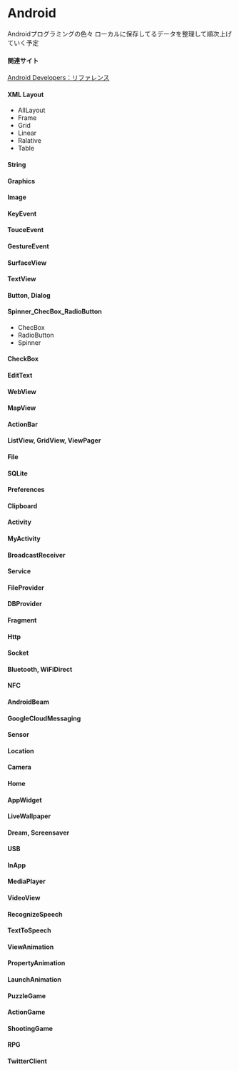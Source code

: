 # Android

Androidプログラミングの色々
ローカルに保存してるデータを整理して順次上げていく予定
 
 
#### 関連サイト
[Android Developers：リファレンス](https://developer.android.com/reference/packages.html?hl=ja)

#### XML Layout
- AllLayout
- Frame
- Grid
- Linear
- Ralative
- Table

#### String
#### Graphics
#### Image
#### KeyEvent
#### TouceEvent
#### GestureEvent
#### SurfaceView

#### TextView
#### Button, Dialog
#### Spinner_ChecBox_RadioButton
- ChecBox
- RadioButton
- Spinner
#### CheckBox
#### EditText
#### WebView
#### MapView
#### ActionBar
#### ListView, GridView, ViewPager

#### File
#### SQLite
#### Preferences
#### Clipboard

#### Activity
#### MyActivity
#### BroadcastReceiver
#### Service
#### FileProvider
#### DBProvider
#### Fragment

#### Http
#### Socket
#### Bluetooth, WiFiDirect
#### NFC
#### AndroidBeam
#### GoogleCloudMessaging

#### Sensor
#### Location
#### Camera
#### Home
#### AppWidget
#### LiveWallpaper
#### Dream, Screensaver
#### USB
#### InApp

#### MediaPlayer
#### VideoView
#### RecognizeSpeech
#### TextToSpeech
#### ViewAnimation
#### PropertyAnimation
#### LaunchAnimation

#### PuzzleGame
#### ActionGame
#### ShootingGame
#### RPG
#### TwitterClient
